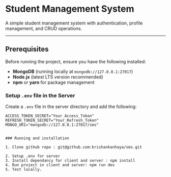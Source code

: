 # **Student Management System**  

A simple student management system with authentication, profile management, and CRUD operations.

---

## **Prerequisites**  
Before running the project, ensure you have the following installed:  
- **MongoDB** (running locally at `mongodb://127.0.0.1:27017`)  
- **Node.js** (latest LTS version recommended)  
- **npm** or **yarn** for package management  

### **Setup `.env` file in the Server**  
Create a `.env` file in the server directory and add the following:  
```env
ACCESS_TOKEN_SECRET="Your_Access_Token"
REFRESH_TOKEN_SECRET="Your_Refresh_Token"
MONGO_URI="mongodb://127.0.0.1:27017/sms"


### Running and installation

1. Clone github repo : git@github.com:krishankanhaya/sms.git

2. Setup .env for server
3. Install dependancy for client and server : npm install
4. Run project in client and server: npm run dev
5. Test locally.
